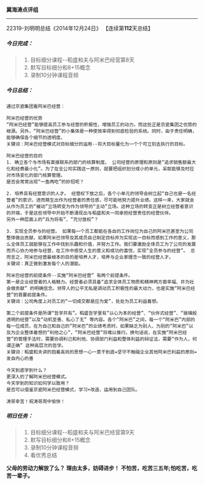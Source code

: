 **冀海涛点评组**

------

22319-刘明明总结《2014年12月24日》
【连续第**112**天总结】

##### __今日完成：__
>1. 目标细分课程--稻盛和夫与阿米巴经营第8天
>2. 默写目标细分和8+15概念
>3. 录制10分钟课程音频

##### __今日总结：__

    通过京瓷集团看阿米巴经营：
	
	阿米巴经营的优势
	“阿米巴经营”能够提高员工参与经营的积极性，增强员工的动力，而这些正是京瓷集团之优势的根源。另外，“阿米巴经营”的小集体是一种使效率得到彻底检验的系统。同时，由于责任明确，能够确保各个细节的透明度。
	关键词：阿米巴经营模式对目标细分的运用--将大目标量化为一个个可立刻去执行的目标。
	
	阿米巴经营的目的
	1. 确立各个与市场有直接联系的部门的核算制度。 公司经营的原理和原则是“追求销售额最大化和经费最小化”。为了在全公司实践这一原则，就要把组织划分成小的单元，采取能够及时应对市场变化的部门核算管理。 
	是否会常常出现“一鱼两吃”的妙招呢？
	
	2. 培养具有经营意识的人才。 经营权下放之后，各个小单元的领导会树立起“自己也是一名经营者”的意识，进而萌生出作为经营者的责任感，尽可能地努力提升业绩。这样一来，大家就会从作为员工的“被动”立场转变为作为领导的“主动”立场。这种立场的转变正是树立经营者意识的开端，于是这些领导中开始不断涌现出与稻盛和夫一同承担经营责任的经营伙伴。 
	另外一种层面上的“兵为将有”、“充分放权”？
	
	3. 实现全员参与的经营。 如果每一个员工都能在各自的工作岗位为自己的阿米巴甚至为公司整体做出贡献，如果阿米巴领导及其成员自己制定目标并为实现这一目标而感到工作的意义，那么全体员工就能够在工作中找到乐趣和价值，并努力工作。我们要激励全体员工为了公司的发展而齐心协力地参与经营，在工作中感受人生的意义和成功的喜悦，实现“全员参与的经营”。 总而言之，阿米巴经营最根本的目的是培养人才，培养与企业家理念一致的经营人才。
	关键词：真正做到激发每个人的潜能。
	
	阿米巴经营的前提条件--实施“阿米巴经营” 有两个前提条件。
	第一是企业经营者的人格魅力。经营者必须具备“追求全体员工物质和精神两方面幸福、并为社会做贡献” 的明确信念。领导人的公平无私是调动员工积极性的最大动力，也是实施“阿米巴经营”的首要前提条件。
	关键词：公司角度上对员工的“一切成交都是应为爱”，处处为员工利益着想。
	
	第二个前提条件是所谓“哲学共有”。稻盛哲学里有“以心为本的经营”、“伙伴式经营”、“玻璃般透明的经营”以及“动机至善、私心了无” 等内容。各个“阿米巴”之间，每一个“阿米巴”内部的每一位成员，在为自己和自己的“阿米巴”的业绩考虑时，如果缺乏为别人、为别的“阿米巴”以及为企业整体着想的“利他之心”，“阿米巴经营”将难以推行。换句话说，在实施“阿米巴经营”的管理手法时，需要协调利己和利他、协调部门利益和整体利益的辩证法，需要“作为人，何谓正确” 这种高层次的哲学。
    关键词：稻盛和夫讲的抱着高尚的思想一心一意干到底=坚守不触碰企业其他阿米巴利益的原则=发自内心的善     
	
	今天到底学到什么？
	更深入的了解阿米巴经营模式。
    今天学到的知识如何学以致用？
	是否可以借鉴京瓷阿米巴经营模式，学习+改造，运用到自己团队。
	
    涛哥幸苦！祝涛哥周中愉快！
##### __明日任务：__
>1. 目标细分课程--稻盛和夫与阿米巴经营第9天
>2. 默写目标细分和8+15概念
>3. 录制10分钟课程音频
>4. 看优秀总结

**父母的劳动力解放了么？**
**理由太多，妨碍进步！**
**不怕苦，吃苦三五年;怕吃苦，吃苦一辈子。**  
